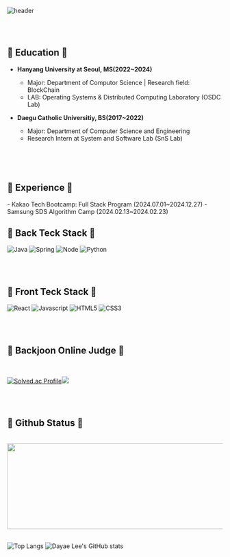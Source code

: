 ![header](https://capsule-render.vercel.app/api?type=waving&color=gradient&customColorList=1&height=250&text=D.lee's%20GITHUB&fontSize=50&animation=twinkling&fontAlign=68&fontAlignY=36&desc=Backend%20%Junior%20Developer%20&descAlignY=51&descAlign=62)

<img alt="" title="Views" align="right" src="https://komarev.com/ghpvc/?username=dayaelee&label=views&style=flat&color=ff69b4"></h1>

</br>
</br>

<h2 align="left">🌿 Education 🌿</h2>

- __Hanyang University at Seoul, MS(2022~2024)__

  - Major: Department of Computor Science | Research field: BlockChain
  - LAB: Operating Systems & Distributed Computing Laboratory (OSDC Lab)
<!--Paper : Exploring Context-Aware Mental Health Self-Tracking Using Multimodal Smart Speakers in Home Environments, Jieun Lim et el, CHI '24. Paper Link-->
- __Daegu Catholic Universitiy, BS(2017~2022)__

  - Major: Department of Computer Science and Engineering
  - Research Intern at System and Software Lab (SnS Lab)


</br>


</br>
</br>


<h2 align="left">🌿 Experience 🌿</h2>
- Kakao Tech Bootcamp: Full Stack Program (2024.07.01~2024.12.27)
- Samsung SDS Algorithm Camp (2024.02.13~2024.02.23)

</br>


<h2 align="left"> 🌿 Back Teck Stack 🌿</h2>


![Java](https://img.shields.io/badge/Java-black?style=flat-square&logo=java)
![Spring](https://img.shields.io/badge/Spring-black?style=flat-square&logo=spring)
![Node](https://img.shields.io/badge/Node-black?style=flat-square&logo=node.js)
![Python](https://img.shields.io/badge/Python-black?style=flat-square&logo=python)

</div>

</br>
</br>

<h2 align="left">🌿 Front Teck Stack 🌿</h2>

![React](https://img.shields.io/badge/React-black?style=flat-square&logo=react)
![Javascript](https://img.shields.io/badge/Javascript-black?style=flat-square&logo=javascript)
![HTML5](https://img.shields.io/badge/HTML5-black?style=flat-square&logo=html5)
![CSS3](https://img.shields.io/badge/CSS3-black?style=flat-square&logo=css3&logoColor=1572B6)

</div>



<!--
**dayaelee/dayaelee** is a ✨ _special_ ✨ repository because its `README.md` (this file) appears on your GitHub profile.

Here are some ideas to get you started:

- 🔭 I’m currently working on ...
- 🌱 I’m currently learning ...
- 👯 I’m looking to collaborate on ...
- 🤔 I’m looking for help with ...
- 💬 Ask me about ...
- 📫 How to reach me: ...
- 😄 Pronouns: ...
- ⚡ Fun fact: ...
-->

</br>
</br>

<h2 align="left">🌿 Backjoon Online Judge 🌿</h2>
</br>

  
[![Solved.ac Profile](http://mazassumnida.wtf/api/v2/generate_badge?boj=dlektkfkd)](https://solved.ac/dlektkfkd/)<img src="http://mazandi.herokuapp.com/api?handle=dlektkfkd&theme=dark"/>

</div>

</br>
</br>

<h2 align="left">🌿 Github Status 🌿</h2>
</br>

<a href="https://github.com/devxb/gitanimals">
<img
  src="https://render.gitanimals.org/farms/dayaelee"
  width="1400"
  height="200"
/>
</a>


</br>
</br>
<div align="left">
  
![Top Langs](https://github-readme-stats.vercel.app/api/top-langs/?username=dayaelee&theme=dark&layout=compact&hide_progress=true)
![Dayae Lee's GitHub stats](https://github-readme-stats.vercel.app/api?username=dayaelee&show_icons=true&theme=panda)


</div>

